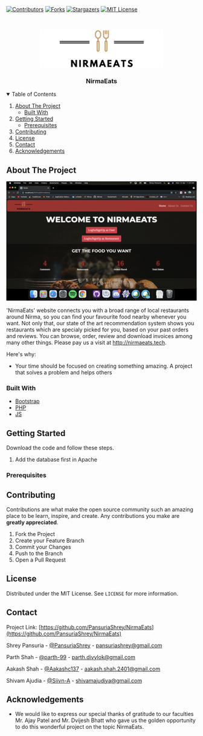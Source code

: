 [![Contributors][contributors-shield]][contributors-url]
[![Forks][forks-shield]][forks-url]
[![Stargazers][stars-shield]][stars-url]
[![MIT License][license-shield]][license-url]

  
  

<br/>
<p  align="center">
  <a  href="#">
    <img  src="assets/images/logo.png"  alt="Logo"  height="100">
  </a>
  <h3  align="center">NirmaEats</h3>
</p>

<!-- TABLE OF CONTENTS -->
<details  open="open">
<summary>Table of Contents</summary>
<ol>
<li>
<a  href="#about-the-project">About The Project</a>
<ul>
<li><a  href="#built-with">Built With</a></li>
</ul>
</li>
<li>
<a  href="#getting-started">Getting Started</a>
<ul>
<li><a  href="#prerequisites">Prerequisites</a></li>
</ul>
</li>
<li><a  href="#contributing">Contributing</a></li>
<li><a  href="#license">License</a></li>
<li><a  href="#contact">Contact</a></li>
<li><a  href="#acknowledgements">Acknowledgements</a></li>
</ol>
</details>

  
  
  

<!-- ABOUT THE PROJECT -->
## About The Project

[![Product Name Screen Shot][product-screenshot]](https://example.com)

'NirmaEats' website connects you with a broad range of local restaurants around Nirma, so you can find your favourite food nearby whenever you want. Not only that, our state of the art recommendation system shows you restaurants which are specialy picked for you, based on your past orders and reviews. You can browse, order, review and download invoices among many other things. Please pay us a visit at http://nirmaeats.tech. 

Here's why:
* Your time should be focused on creating something amazing. A project that solves a problem and helps others

  

### Built With

*  [Bootstrap](https://getbootstrap.com)
*  [PHP](https://www.php.net/)
*  [JS](https://www.javascript.com/)
  

<!-- GETTING STARTED -->
## Getting Started

Download the code and follow these steps.
1. Add the database first in Apache

  

### Prerequisites
  
  

<!-- CONTRIBUTING -->
## Contributing

Contributions are what make the open source community such an amazing place to be learn, inspire, and create. Any contributions you make are **greatly appreciated**.

1. Fork the Project
2. Create your Feature Branch
3. Commit your Changes
4. Push to the Branch
5. Open a Pull Request

<!-- LICENSE -->
## License

Distributed under the MIT License. See `LICENSE` for more information.

<!-- CONTACT -->
## Contact

Project Link: [https://github.com/PansuriaShrey/NirmaEats](https://github.com/PansuriaShrey/NirmaEats)

Shrey Pansuria -  [@PansuriaShrey](https://github.com/PansuriaShrey) - pansuriashrey@gmail.com

Parth Shah - [@parth-99](https://github.com/parth-99) - parth.divylok@gmail.com

Aakash Shah - [@Aakashc137](https://github.com/Aakashc137) - aakash.shah.2401@gmail.com

Shivam Ajudia -  [@Siivn-A](https://github.com/Siivn-A) - shivamajudiya@gmail.com

<!-- ACKNOWLEDGEMENTS -->
## Acknowledgements

* We would like to express our special thanks of gratitude to our faculties Mr. Ajay Patel and Mr. Dvijesh Bhatt who gave us the golden opportunity to do this wonderful project on the topic NirmaEats.


<!-- MARKDOWN LINKS & IMAGES -->

<!-- https://www.markdownguide.org/basic-syntax/#reference-style-links -->

[contributors-shield]: https://img.shields.io/github/contributors/PansuriaShrey/NirmaEats?style=for-the-badge

[contributors-url]: https://github.com/PansuriaShrey/NirmaEats/graphs/contributors

[forks-shield]: https://img.shields.io/github/forks/PansuriaShrey/NirmaEats?style=for-the-badge

[forks-url]: https://github.com/PansuriaShrey/NirmaEats/network/members

[stars-shield]: https://img.shields.io/github/stars/PansuriaShrey/NirmaEats?style=for-the-badge

[stars-url]: https://github.com/PansuriaShrey/NirmaEats/stargazers

[license-shield]: https://img.shields.io/github/license/PansuriaShrey/NirmaEats?style=for-the-badge

[license-url]: https://github.com/PansuriaShrey/NirmaEats/blob/main/LICENSE

[product-screenshot]: assets/images/mainpage.jpeg
